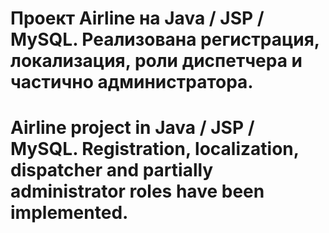 # Проект Airline на Java / JSP / MySQL. Реализована регистрация, локализация, роли диспетчера и частично администратора.
# Airline project in Java / JSP / MySQL. Registration, localization, dispatcher and partially administrator roles have been implemented.
